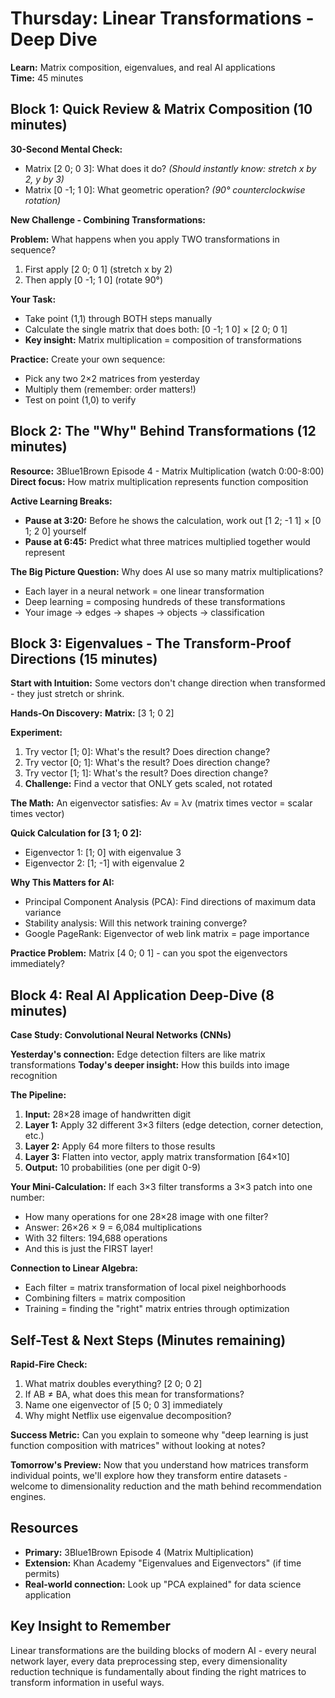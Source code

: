 # **Thursday: Linear Transformations - Deep Dive**
**Learn:** Matrix composition, eigenvalues, and real AI applications  
**Time:** 45 minutes

## **Block 1: Quick Review & Matrix Composition (10 minutes)**

**30-Second Mental Check:**
- Matrix [2 0; 0 3]: What does it do? *(Should instantly know: stretch x by 2, y by 3)*
- Matrix [0 -1; 1 0]: What geometric operation? *(90° counterclockwise rotation)*

**New Challenge - Combining Transformations:**

**Problem:** What happens when you apply TWO transformations in sequence?
1. First apply [2 0; 0 1] (stretch x by 2)
2. Then apply [0 -1; 1 0] (rotate 90°)

**Your Task:**
- Take point (1,1) through BOTH steps manually
- Calculate the single matrix that does both: [0 -1; 1 0] × [2 0; 0 1]
- **Key insight:** Matrix multiplication = composition of transformations

**Practice:** Create your own sequence:
- Pick any two 2×2 matrices from yesterday
- Multiply them (remember: order matters!)
- Test on point (1,0) to verify

## **Block 2: The "Why" Behind Transformations (12 minutes)**

**Resource:** 3Blue1Brown Episode 4 - Matrix Multiplication (watch 0:00-8:00)  
**Direct focus:** How matrix multiplication represents function composition

**Active Learning Breaks:**
- **Pause at 3:20:** Before he shows the calculation, work out [1 2; -1 1] × [0 1; 2 0] yourself
- **Pause at 6:45:** Predict what three matrices multiplied together would represent

**The Big Picture Question:**
Why does AI use so many matrix multiplications? 
- Each layer in a neural network = one linear transformation
- Deep learning = composing hundreds of these transformations
- Your image → edges → shapes → objects → classification

## **Block 3: Eigenvalues - The Transform-Proof Directions (15 minutes)**

**Start with Intuition:**
Some vectors don't change direction when transformed - they just stretch or shrink.

**Hands-On Discovery:**
**Matrix:** [3 1; 0 2]

**Experiment:**
1. Try vector [1; 0]: What's the result? Does direction change?
2. Try vector [0; 1]: What's the result? Does direction change?  
3. Try vector [1; 1]: What's the result? Does direction change?
4. **Challenge:** Find a vector that ONLY gets scaled, not rotated

**The Math:**
An eigenvector satisfies: Av = λv (matrix times vector = scalar times vector)

**Quick Calculation for [3 1; 0 2]:**
- Eigenvector 1: [1; 0] with eigenvalue 3
- Eigenvector 2: [1; -1] with eigenvalue 2

**Why This Matters for AI:**
- Principal Component Analysis (PCA): Find directions of maximum data variance
- Stability analysis: Will this network training converge?
- Google PageRank: Eigenvector of web link matrix = page importance

**Practice Problem:**
Matrix [4 0; 0 1] - can you spot the eigenvectors immediately?

## **Block 4: Real AI Application Deep-Dive (8 minutes)**

**Case Study: Convolutional Neural Networks (CNNs)**

**Yesterday's connection:** Edge detection filters are like matrix transformations
**Today's deeper insight:** How this builds into image recognition

**The Pipeline:**
1. **Input:** 28×28 image of handwritten digit
2. **Layer 1:** Apply 32 different 3×3 filters (edge detection, corner detection, etc.)
3. **Layer 2:** Apply 64 more filters to those results  
4. **Layer 3:** Flatten into vector, apply matrix transformation [64×10] 
5. **Output:** 10 probabilities (one per digit 0-9)

**Your Mini-Calculation:**
If each 3×3 filter transforms a 3×3 patch into one number:
- How many operations for one 28×28 image with one filter?
- Answer: 26×26 × 9 = 6,084 multiplications
- With 32 filters: 194,688 operations
- And this is just the FIRST layer!

**Connection to Linear Algebra:**
- Each filter = matrix transformation of local pixel neighborhoods  
- Combining filters = matrix composition
- Training = finding the "right" matrix entries through optimization

## **Self-Test & Next Steps (Minutes remaining)**

**Rapid-Fire Check:**
1. What matrix doubles everything? [2 0; 0 2]
2. If AB ≠ BA, what does this mean for transformations?
3. Name one eigenvector of [5 0; 0 3] immediately
4. Why might Netflix use eigenvalue decomposition?

**Success Metric:**
Can you explain to someone why "deep learning is just function composition with matrices" without looking at notes?

**Tomorrow's Preview:**
Now that you understand how matrices transform individual points, we'll explore how they transform entire datasets - welcome to dimensionality reduction and the math behind recommendation engines.

## **Resources**
- **Primary:** 3Blue1Brown Episode 4 (Matrix Multiplication)
- **Extension:** Khan Academy "Eigenvalues and Eigenvectors" (if time permits)
- **Real-world connection:** Look up "PCA explained" for data science application

## **Key Insight to Remember**
Linear transformations are the building blocks of modern AI - every neural network layer, every data preprocessing step, every dimensionality reduction technique is fundamentally about finding the right matrices to transform information in useful ways.

